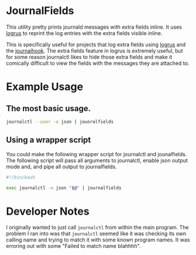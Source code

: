 # JournalFields
This utility pretty prints journald messages with extra fields inline.
It uses [logrus][logrus] to reprint the log entries with the extra fields
visible inline.

This is specifically useful for projects that log extra fields using
[logrus][logrus] and the [journalhook][journalhook].
The extra fields feature in logrus is extremely useful, but for some reason
journalctl likes to hide those extra fields and make it comically difficult
to view the fields with the messages they are attached to.

# Example Usage

## The most basic usage.
```bash
journalctl --user -o json | jounralfields
```

## Using a wrapper script

You could make the following wrapper script for journalctl and jounalfields.
The following script will pass all arguments to journalctl, enable json
output mode and, and pipe all output to journalfields.

```bash
#!/bin/bash

exec journalctl -o json "$@" | journalfields
```

[logrus]: https://github.com/sirupsen/logrus
[journalhook]: https://github.com/wercker/journalhook


# Developer Notes
I originally wanted to just call `journalctl` from within the main program.
The problem I ran into was that `journalctl` seemed like it was
checking its own calling name and trying to match it with some known
program names.
It was erroring out with some "Failed to match name blahhhh".